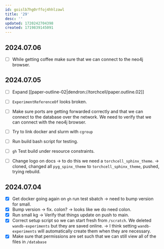 ```yaml
---
id: goislb7hg0rffoj4hhlzawl
title: '29'
desc: ''
updated: 1720242704398
created: 1719839145091
---
```


## 2024.07.06

- [ ] While getting coffee make sure that we can connect to the neo4j browser.

## 2024.07.05

- [ ] Expand [[paper-outline-02|dendron://torchcell/paper.outline.02]]

- [ ] `ExperimentReferenceOf` looks broken.

- [ ] Make sure ports are getting forwarded correctly and that we can connect to the database over the network. We need to verify that we can connect with the neo4j browser.
- [ ] Try to link docker and slurm with `cgroup`
- [ ] Run build bash script for testing.
- [ ] `gh` Test build under resource constraints.
- [ ] Change logo on docs → to do this we need a `torchcell_sphinx_theme`. → cloned, changed all `pyg_spinx_theme` to `torchcell_sphinx_theme`, pushed, trying rebuild.

## 2024.07.04

- [x] Get docker going again on `gh` run test sbatch → need to bump version for small.
- [x] Bump version → fix. colon? → looks like we do need colon.
- [x] Run small kg → Verify that things update on push to main.
- [x] Correct setup script so we can start fresh from `/scratch`. We deleted `wandb-experiments` but they are saved online. → I think setting `wandb-experiments` will automatically create them when they are necessary.
- [x] Make sure that permissions are set such that we can still view all of the files in `/database`
